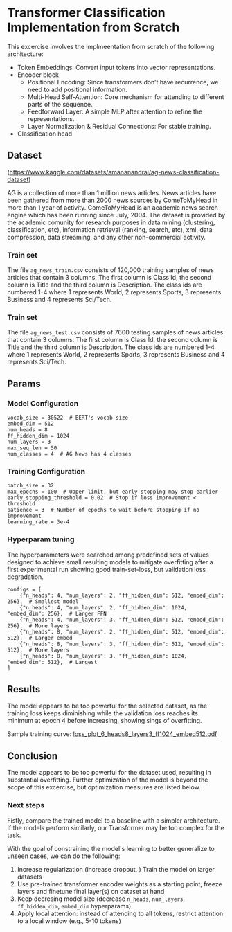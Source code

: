 # Transformer Classification Implementation from Scratch
This excercise involves the implmeentation from scratch of the following architecture:
- Token Embeddings: Convert input tokens into vector representations.
- Encoder block
    - Positional Encoding: Since transformers don’t have recurrence, we need to add positional information.
    - Multi-Head Self-Attention: Core mechanism for attending to different parts of the sequence.
    - Feedforward Layer: A simple MLP after attention to refine the representations.
    - Layer Normalization & Residual Connections: For stable training.
- Classification head

## Dataset
(https://www.kaggle.com/datasets/amananandrai/ag-news-classification-dataset)

AG is a collection of more than 1 million news articles. News articles have been gathered from more than 2000 news sources by ComeToMyHead in more than 1 year of activity. ComeToMyHead is an academic news search engine which has been running since July, 2004. The dataset is provided by the academic comunity for research purposes in data mining (clustering, classification, etc), information retrieval (ranking, search, etc), xml, data compression, data streaming, and any other non-commercial activity.

### Train set
The file `ag_news_train.csv` consists of 120,000 training samples of news articles that contain 3 columns. The first column is Class Id, the second column is Title and the third column is Description. The class ids are numbered 1-4 where 1 represents World, 2 represents Sports, 3 represents Business and 4 represents Sci/Tech.


### Train set
The file `ag_news_test.csv` consists of 7600 testing samples of news articles that contain 3 columns. The first column is Class Id, the second column is Title and the third column is Description. The class ids are numbered 1-4 where 1 represents World, 2 represents Sports, 3 represents Business and 4 represents Sci/Tech.


## Params
### Model Configuration
```
vocab_size = 30522  # BERT's vocab size
embed_dim = 512
num_heads = 8
ff_hidden_dim = 1024
num_layers = 3
max_seq_len = 50
num_classes = 4  # AG News has 4 classes
```

###  Training Configuration
```
batch_size = 32
max_epochs = 100  # Upper limit, but early stopping may stop earlier
early_stopping_threshold = 0.02  # Stop if loss improvement < threshold
patience = 3  # Number of epochs to wait before stopping if no improvement
learning_rate = 3e-4
```

### Hyperparam tuning
The hyperparameters were searched among predefined sets of values designed to achieve small resulting models to mitigate overfitting after a first experimental run showing good train-set-loss, but validation loss degradation.
```
configs = [
    {"n_heads": 4, "num_layers": 2, "ff_hidden_dim": 512, "embed_dim": 256},  # Smallest model
    {"n_heads": 4, "num_layers": 2, "ff_hidden_dim": 1024, "embed_dim": 256},  # Larger FFN
    {"n_heads": 4, "num_layers": 3, "ff_hidden_dim": 512, "embed_dim": 256},  # More layers
    {"n_heads": 8, "num_layers": 2, "ff_hidden_dim": 512, "embed_dim": 512},  # Larger embed
    {"n_heads": 8, "num_layers": 3, "ff_hidden_dim": 512, "embed_dim": 512},  # More layers
    {"n_heads": 8, "num_layers": 3, "ff_hidden_dim": 1024, "embed_dim": 512},  # Largest
]
```

## Results
The model appears to be too powerful for the selected dataset, as the training loss keeps diminishing while the validation loss reaches its minimum at epoch 4 before increasing, showing sings of overfitting.

Sample training curve:
[loss_plot_6_heads8_layers3_ff1024_embed512.pdf](https://github.com/user-attachments/files/19247422/loss_plot_6_heads8_layers3_ff1024_embed512.pdf)

## Conclusion
The model appears to be too powerful for the dataset used, resulting in substantial overfitting.
Further optimization of the model is beyond the scope of this excercise, but optimization measures are listed below.

### Next steps
Fistly, compare the trained model to a baseline with a simpler architecture. If the models perform similarly, our Transformer may be too complex for the task.

With the goal of constraining the model's learning to better generalize to unseen cases, we can do the following:
1. Increase regularization (increase dropout, )
Train the model on larger datasets
2. Use pre-trained transformer encoder weights as a starting point, freeze layers and finetune final layer(s) on dataset at hand
3. Keep decresing model size (decrease `n_heads`, `num_layers`, `ff_hidden_dim`, `embed_dim` hyperparams)
4. Apply local attention: instead of attending to all tokens, restrict attention to a local window (e.g., 5-10 tokens)
